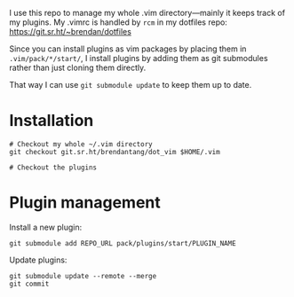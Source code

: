 I use this repo to manage my whole .vim directory—mainly it keeps track of my plugins.
My .vimrc is handled by `rcm` in my dotfiles repo: https://git.sr.ht/~brendan/dotfiles

Since you can install plugins as vim packages by placing them in `.vim/pack/*/start/`,
I install plugins by adding them as git submodules rather than just cloning them
directly.

That way I can use `git submodule update` to keep them up to date.

# Installation

```
# Checkout my whole ~/.vim directory
git checkout git.sr.ht/brendantang/dot_vim $HOME/.vim

# Checkout the plugins

```

# Plugin management

Install a new plugin:

```
git submodule add REPO_URL pack/plugins/start/PLUGIN_NAME
```

Update plugins:

```
git submodule update --remote --merge
git commit
```
